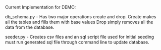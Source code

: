 Current Implementation for DEMO:

db_schema.py - Has two major operations create and drop.
Create makes all the tables and fills them with base values
Drop simply removes all the data from the database.

seeder.py - Creates csv files and an sql script file used
for initial seeding
must run generated sql file through command line to update
database.